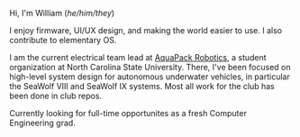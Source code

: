 Hi, I'm William (_he/him/they_)

I enjoy firmware, UI/UX design, and making the world easier to use. I also contribute to elementary OS.


I am the current electrical team lead at [AquaPack Robotics](https://aquapackrobotics.org), a student organization at North Carolina State University.
There, I've been focused on high-level system design for autonomous underwater vehicles, in particular the SeaWolf VIII and SeaWolf IX systems.
Most all work for the club has been done in club repos.

Currently looking for full-time opportunites as a fresh Computer Engineering grad.
